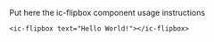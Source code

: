 Put here the ic-flipbox component usage instructions

    <ic-flipbox text="Hello World!"></ic-flipbox>
